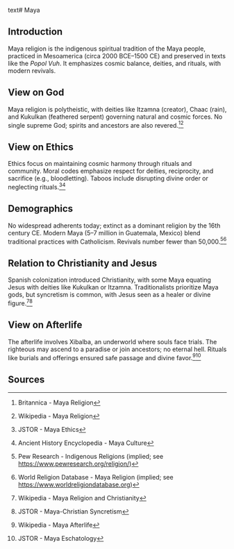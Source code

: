 text# Maya
## Introduction
Maya religion is the indigenous spiritual tradition of the Maya people, practiced in Mesoamerica (circa 2000 BCE–1500 CE) and preserved in texts like the *Popol Vuh*. It emphasizes cosmic balance, deities, and rituals, with modern revivals.
## View on God
Maya religion is polytheistic, with deities like Itzamna (creator), Chaac (rain), and Kukulkan (feathered serpent) governing natural and cosmic forces. No single supreme God; spirits and ancestors are also revered.[^1][^2]
## View on Ethics
Ethics focus on maintaining cosmic harmony through rituals and community. Moral codes emphasize respect for deities, reciprocity, and sacrifice (e.g., bloodletting). Taboos include disrupting divine order or neglecting rituals.[^3][^4]
## Demographics
No widespread adherents today; extinct as a dominant religion by the 16th century CE. Modern Maya (5–7 million in Guatemala, Mexico) blend traditional practices with Catholicism. Revivals number fewer than 50,000.[^5][^6]
## Relation to Christianity and Jesus
Spanish colonization introduced Christianity, with some Maya equating Jesus with deities like Kukulkan or Itzamna. Traditionalists prioritize Maya gods, but syncretism is common, with Jesus seen as a healer or divine figure.[^7][^8]
## View on Afterlife
The afterlife involves Xibalba, an underworld where souls face trials. The righteous may ascend to a paradise or join ancestors; no eternal hell. Rituals like burials and offerings ensured safe passage and divine favor.[^9][^10]
## Sources
[^1]: Britannica - Maya Religion[](https://www.britannica.com/topic/Maya-religion)
[^2]: Wikipedia - Maya Religion[](https://en.wikipedia.org/wiki/Maya_religion)
[^3]: JSTOR - Maya Ethics[](https://www.jstor.org/stable/3260706)
[^4]: Ancient History Encyclopedia - Maya Culture[](https://www.ancient.eu/Maya_Religion/)
[^5]: Pew Research - Indigenous Religions (implied; see https://www.pewresearch.org/religion/)
[^6]: World Religion Database - Maya Religion (implied; see https://www.worldreligiondatabase.org)
[^7]: Wikipedia - Maya Religion and Christianity[](https://en.wikipedia.org/wiki/Maya_religion#Christianity)
[^8]: JSTOR - Maya-Christian Syncretism[](https://www.jstor.org/stable/3260707)
[^9]: Wikipedia - Maya Afterlife[](https://en.wikipedia.org/wiki/Maya_religion#Afterlife)
[^10]: JSTOR - Maya Eschatology[](https://www.jstor.org/stable/3260708)
